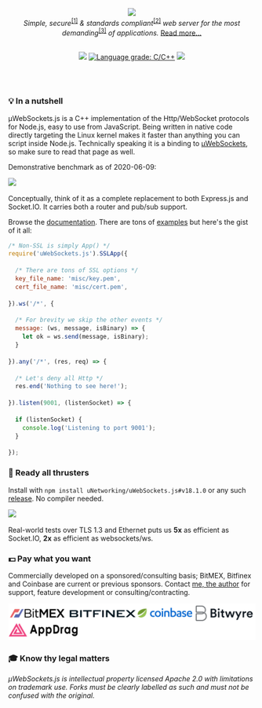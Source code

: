 <div align="center">
<img src="https://raw.githubusercontent.com/uNetworking/uWebSockets/master/misc/logo.svg" height="180" /><br>
<i>Simple, secure</i><sup><a href="https://github.com/uNetworking/uWebSockets/tree/master/fuzzing#fuzz-testing-of-various-parsers-and-mocked-examples">[1]</a></sup><i> & standards compliant</i><sup><a href="https://unetworking.github.io/uWebSockets.js/report.pdf">[2]</a></sup><i> web server for the most demanding</i><sup><a href="https://github.com/uNetworking/uWebSockets/tree/master/benchmarks#benchmark-driven-development">[3]</a></sup><i> of applications.</i> <a href="https://github.com/uNetworking/uWebSockets/blob/master/misc/READMORE.md">Read more...</a>
<br><br>


<a href="https://github.com/uNetworking/uWebSockets.js/releases"><img src="https://img.shields.io/github/v/release/uNetworking/uWebSockets.js"></a> <a href="https://lgtm.com/projects/g/uNetworking/uWebSockets.js/context:cpp"><img alt="Language grade: C/C++" src="https://img.shields.io/lgtm/grade/cpp/g/uNetworking/uWebSockets.js.svg?logo=lgtm&logoWidth=18"/></a> <img src="https://img.shields.io/badge/downloads-50,000,000+-green" />

</div>
<br><br>

### :bulb: In a nutshell

µWebSockets.js is a C++ implementation of the Http/WebSocket protocols for Node.js, easy to use from JavaScript. Being written in native code directly targeting the Linux kernel makes it faster than anything you can script inside Node.js. Technically speaking it is a binding to [µWebSockets](https://github.com/uNetworking/uWebSockets), so make sure to read that page as well.

Demonstrative benchmark as of 2020-06-09:

![](misc/chart.png)

Conceptually, think of it as a complete replacement to both Express.js and Socket.IO. It carries both a router and pub/sub support.

Browse the [documentation](https://unetworking.github.io/uWebSockets.js/generated/). There are tons of [examples](examples) but here's the gist of it all:

```javascript
/* Non-SSL is simply App() */
require('uWebSockets.js').SSLApp({

  /* There are tons of SSL options */
  key_file_name: 'misc/key.pem',
  cert_file_name: 'misc/cert.pem',
  
}).ws('/*', {

  /* For brevity we skip the other events */
  message: (ws, message, isBinary) => {
    let ok = ws.send(message, isBinary);
  }
  
}).any('/*', (res, req) => {

  /* Let's deny all Http */
  res.end('Nothing to see here!');
  
}).listen(9001, (listenSocket) => {

  if (listenSocket) {
    console.log('Listening to port 9001');
  }
  
});
```

### :rocket: Ready all thrusters

Install with `npm install uNetworking/uWebSockets.js#v18.1.0` or any such [release](https://github.com/uNetworking/uWebSockets.js/releases). No compiler needed.

![](misc/features_strip.png)

Real-world tests over TLS 1.3 and Ethernet puts us **5x** as efficient as Socket.IO, **2x** as efficient as websockets/ws.

### :dollar: Pay what you want
Commercially developed on a sponsored/consulting basis; BitMEX, Bitfinex and Coinbase are current or previous sponsors. Contact [me, the author](https://github.com/alexhultman) for support, feature development or consulting/contracting.

![](https://raw.githubusercontent.com/uNetworking/uWebSockets/master/misc/2018.png)

### :mortar_board: Know thy legal matters

*µWebSockets.js is intellectual property licensed Apache 2.0 with limitations on trademark use. Forks must be clearly labelled as such and must not be confused with the original.*

